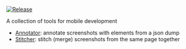 [![Release](https://jitpack.io/v/badoualy/mobile-dev-tools.svg)](https://jitpack.io/#badoualy/mobile-dev-tools)

A collection of tools for mobile development

* [Annotator](https://github.com/badoualy/mobile-dev-tools/tree/main/annotator): annotate screenshots with elements from
  a json dump
* [Stitcher](https://github.com/badoualy/mobile-dev-tools/tree/main/stitcher): stitch (merge) screenshots from the same
  page together
